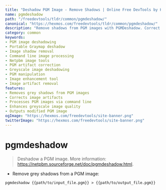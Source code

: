 ```yaml
---
title: "Deshadow PGM Image - Remove Shadows | Online Free DevTools by Hexmos"
name: pgmdeshadow
path: "/freedevtools/tldr/common/pgmdeshadow/"
canonical: "https://hexmos.com/freedevtools/tldr/common/pgmdeshadow/"
description: "Remove shadows from PGM images with PGMDeshadow. Correct image artifacts using a command-line utility. Free online tool, no registration required."
category: common
keywords:
- PGM image deshadowing
- Portable Graymap deshadow
- Image shadow removal
- Command line image processing
- Netpbm image tools
- PGM artifact correction
- Greyscale image deshadowing
- PGM manipulation
- Image enhancement tool
- Image artifact removal
features:
- Removes grey shadows from PGM images
- Corrects image artifacts
- Processes PGM images via command line
- Enhances greyscale image quality
- Outputs modified PGM image
ogImage: "https://hexmos.com/freedevtools/site-banner.png"
twitterImage: "https://hexmos.com/freedevtools/site-banner.png"
---
```


# pgmdeshadow

> Deshadow a PGM image.
> More information: <https://netpbm.sourceforge.net/doc/pgmdeshadow.html>.

- Remove grey shadows from a PGM image:

`pgmdeshadow {{path/to/input_file.pgm}} > {{path/to/output_file.pgm}}`
